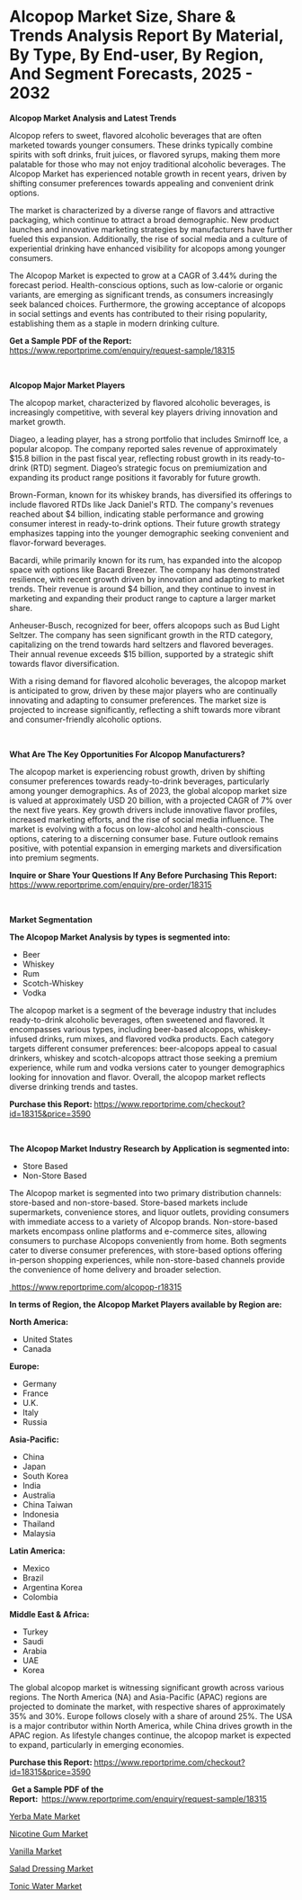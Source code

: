 <p><h1>Alcopop Market Size, Share & Trends Analysis Report By Material, By Type, By End-user, By Region, And Segment Forecasts, 2025 - 2032</h1></p><p><strong>Alcopop Market Analysis and Latest Trends</strong></p>
<p><p>Alcopop refers to sweet, flavored alcoholic beverages that are often marketed towards younger consumers. These drinks typically combine spirits with soft drinks, fruit juices, or flavored syrups, making them more palatable for those who may not enjoy traditional alcoholic beverages. The Alcopop Market has experienced notable growth in recent years, driven by shifting consumer preferences towards appealing and convenient drink options. </p><p>The market is characterized by a diverse range of flavors and attractive packaging, which continue to attract a broad demographic. New product launches and innovative marketing strategies by manufacturers have further fueled this expansion. Additionally, the rise of social media and a culture of experiential drinking have enhanced visibility for alcopops among younger consumers.</p><p>The Alcopop Market is expected to grow at a CAGR of 3.44% during the forecast period. Health-conscious options, such as low-calorie or organic variants, are emerging as significant trends, as consumers increasingly seek balanced choices. Furthermore, the growing acceptance of alcopops in social settings and events has contributed to their rising popularity, establishing them as a staple in modern drinking culture.</p></p>
<p><strong>Get a Sample PDF of the Report:&nbsp;</strong> <a href="https://www.reportprime.com/enquiry/request-sample/18315?utm_campaign=7&utm_medium=2&utm_source=Github&utm_content=ia&utm_term=19032025&utm_id=alcopop">https://www.reportprime.com/enquiry/request-sample/18315</a></p>
<p>&nbsp;</p>
<p><strong>Alcopop Major Market Players</strong></p>
<p><p>The alcopop market, characterized by flavored alcoholic beverages, is increasingly competitive, with several key players driving innovation and market growth. </p><p>Diageo, a leading player, has a strong portfolio that includes Smirnoff Ice, a popular alcopop. The company reported sales revenue of approximately $15.8 billion in the past fiscal year, reflecting robust growth in its ready-to-drink (RTD) segment. Diageo’s strategic focus on premiumization and expanding its product range positions it favorably for future growth.</p><p>Brown-Forman, known for its whiskey brands, has diversified its offerings to include flavored RTDs like Jack Daniel's RTD. The company's revenues reached about $4 billion, indicating stable performance and growing consumer interest in ready-to-drink options. Their future growth strategy emphasizes tapping into the younger demographic seeking convenient and flavor-forward beverages.</p><p>Bacardi, while primarily known for its rum, has expanded into the alcopop space with options like Bacardi Breezer. The company has demonstrated resilience, with recent growth driven by innovation and adapting to market trends. Their revenue is around $4 billion, and they continue to invest in marketing and expanding their product range to capture a larger market share.</p><p>Anheuser-Busch, recognized for beer, offers alcopops such as Bud Light Seltzer. The company has seen significant growth in the RTD category, capitalizing on the trend towards hard seltzers and flavored beverages. Their annual revenue exceeds $15 billion, supported by a strategic shift towards flavor diversification.</p><p>With a rising demand for flavored alcoholic beverages, the alcopop market is anticipated to grow, driven by these major players who are continually innovating and adapting to consumer preferences. The market size is projected to increase significantly, reflecting a shift towards more vibrant and consumer-friendly alcoholic options.</p></p>
<p>&nbsp;</p>
<p><strong>What Are The Key Opportunities For Alcopop Manufacturers?</strong></p>
<p><p>The alcopop market is experiencing robust growth, driven by shifting consumer preferences towards ready-to-drink beverages, particularly among younger demographics. As of 2023, the global alcopop market size is valued at approximately USD 20 billion, with a projected CAGR of 7% over the next five years. Key growth drivers include innovative flavor profiles, increased marketing efforts, and the rise of social media influence. The market is evolving with a focus on low-alcohol and health-conscious options, catering to a discerning consumer base. Future outlook remains positive, with potential expansion in emerging markets and diversification into premium segments.</p></p>
<p><strong>Inquire or Share Your Questions If Any Before Purchasing This Report:</strong> <a href="https://www.reportprime.com/enquiry/pre-order/18315?utm_campaign=7&utm_medium=2&utm_source=Github&utm_content=ia&utm_term=19032025&utm_id=alcopop">https://www.reportprime.com/enquiry/pre-order/18315</a></p>
<p>&nbsp;</p>
<p><strong>Market Segmentation</strong></p>
<p><strong>The Alcopop Market Analysis by types is segmented into:</strong></p>
<p><ul><li>Beer</li><li>Whiskey</li><li>Rum</li><li>Scotch-Whiskey</li><li>Vodka</li></ul></p>
<p><p>The alcopop market is a segment of the beverage industry that includes ready-to-drink alcoholic beverages, often sweetened and flavored. It encompasses various types, including beer-based alcopops, whiskey-infused drinks, rum mixes, and flavored vodka products. Each category targets different consumer preferences: beer-alcopops appeal to casual drinkers, whiskey and scotch-alcopops attract those seeking a premium experience, while rum and vodka versions cater to younger demographics looking for innovation and flavor. Overall, the alcopop market reflects diverse drinking trends and tastes.</p></p>
<p><strong>Purchase this Report:&nbsp;</strong><a href="https://www.reportprime.com/checkout?id=18315&price=3590&utm_campaign=7&utm_medium=2&utm_source=Github&utm_content=ia&utm_term=19032025&utm_id=alcopop">https://www.reportprime.com/checkout?id=18315&price=3590</a></p>
<p>&nbsp;</p>
<p><strong>The Alcopop Market Industry Research by Application is segmented into:</strong></p>
<p><ul><li>Store Based</li><li>Non-Store Based</li></ul></p>
<p><p>The Alcopop market is segmented into two primary distribution channels: store-based and non-store-based. Store-based markets include supermarkets, convenience stores, and liquor outlets, providing consumers with immediate access to a variety of Alcopop brands. Non-store-based markets encompass online platforms and e-commerce sites, allowing consumers to purchase Alcopops conveniently from home. Both segments cater to diverse consumer preferences, with store-based options offering in-person shopping experiences, while non-store-based channels provide the convenience of home delivery and broader selection.</p></p>
<p><a href="https://www.reportprime.com/alcopop-r18315?utm_campaign=7&utm_medium=2&utm_source=Github&utm_content=ia&utm_term=19032025&utm_id=alcopop">&nbsp;https://www.reportprime.com/alcopop-r18315</a></p>
<p><strong>In terms of Region, the Alcopop Market Players available by Region are:</strong></p>
<p>
    <p> <strong> North America: </strong>
        <ul>
            <li>United States</li>
            <li>Canada</li>
        </ul>
        </p> 
    <p> <strong> Europe: </strong>
        <ul>
            <li>Germany</li>
            <li>France</li>
            <li>U.K.</li>
            <li>Italy</li>
            <li>Russia</li>
        </ul>
        </p> 
    <p> <strong> Asia-Pacific: </strong>
        <ul>
            <li>China</li>
            <li>Japan</li>
            <li>South Korea</li>
            <li>India</li>
            <li>Australia</li>
            <li>China Taiwan</li>
            <li>Indonesia</li>
            <li>Thailand</li>
            <li>Malaysia</li>
        </ul>
        </p> 
    <p> <strong> Latin America: </strong>
        <ul>
            <li>Mexico</li>
            <li>Brazil</li>
            <li>Argentina Korea</li>
            <li>Colombia</li>
        </ul>
        </p> 
    <p> <strong> Middle East & Africa: </strong>
        <ul>
            <li>Turkey</li>
            <li>Saudi</li>
            <li>Arabia</li>
            <li>UAE</li>
            <li>Korea</li>
        </ul>
    </p>
    </p>
<p><p>The global alcopop market is witnessing significant growth across various regions. The North America (NA) and Asia-Pacific (APAC) regions are projected to dominate the market, with respective shares of approximately 35% and 30%. Europe follows closely with a share of around 25%. The USA is a major contributor within North America, while China drives growth in the APAC region. As lifestyle changes continue, the alcopop market is expected to expand, particularly in emerging economies.</p></p>
<p><strong>Purchase this Report: </strong><a href="https://www.reportprime.com/checkout?id=18315&price=3590&utm_campaign=7&utm_medium=2&utm_source=Github&utm_content=ia&utm_term=19032025&utm_id=alcopop">https://www.reportprime.com/checkout?id=18315&price=3590</a></p>
<p>&nbsp;<strong>Get a Sample PDF of the Report:&nbsp;&nbsp;</strong><a href="https://www.reportprime.com/enquiry/request-sample/18315?utm_campaign=7&utm_medium=2&utm_source=Github&utm_content=ia&utm_term=19032025&utm_id=alcopop">https://www.reportprime.com/enquiry/request-sample/18315</a></p>
<p><strong></strong></p>
<p><p><a href="https://github.com/bufkamaiahi7/Market-Research-Report-List-1/blob/main/yerba-mate-market.md?utm_campaign=7&utm_medium=2&utm_source=Github&utm_content=ia&utm_term=19032025&utm_id=alcopop">Yerba Mate Market</a></p><p><a href="https://github.com/gasiorgary79/Market-Research-Report-List-1/blob/main/nicotine-gum-market.md?utm_campaign=7&utm_medium=2&utm_source=Github&utm_content=ia&utm_term=19032025&utm_id=alcopop">Nicotine Gum Market</a></p><p><a href="https://github.com/wyettillesr4/Market-Research-Report-List-1/blob/main/vanilla-market.md?utm_campaign=7&utm_medium=2&utm_source=Github&utm_content=ia&utm_term=19032025&utm_id=alcopop">Vanilla Market</a></p><p><a href="https://github.com/vigatoimrene04/Market-Research-Report-List-1/blob/main/salad-dressing-market.md?utm_campaign=7&utm_medium=2&utm_source=Github&utm_content=ia&utm_term=19032025&utm_id=alcopop">Salad Dressing Market</a></p><p><a href="https://github.com/supashcriana/Market-Research-Report-List-1/blob/main/tonic-water-market.md?utm_campaign=7&utm_medium=2&utm_source=Github&utm_content=ia&utm_term=19032025&utm_id=alcopop">Tonic Water Market</a></p></p>